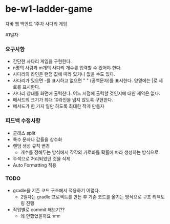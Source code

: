 # be-w1-ladder-game

자바 웹 백엔드 1주차 사다리 게임

#1일차
### 요구사항
* 간단한 사다리 게임을 구현한다.
* n명의 사람과 m개의 사다리 개수를 입력할 수 있어야 한다.
* 사다리의 라인은 랜덤 값에 따라 있거나 없을 수도 있다.
* 사다리가 있으면 -를 표시하고 없으면 " " (공백문자)를 표시한다. 양옆에는 |로 세로를 표시한다.
* 사다리 상태를 화면에 출력한다. 어느 시점에 출력할 것인지에 대한 제약은 없다.
* 메서드의 크기가 최대 10라인을 넘지 않도록 구현한다.
* 메서드가 한 가지 일만 하도록 최대한 작게 만들자

### 피드백 수정사항
* 클래스 split
* 특수 문자나 값들을 상수화
* 랜덤 생성 규칙 변경
  * 개수를 정해두는 방식에서 각각의 가로바를 확률에 따라 생성하는 방식으로
* 주석으로 처리되었던 것을 삭제
* Auto Formatting 적용

### TODO
* gradle을 기존 코드 구조에서 적용하기 어렵다.
  * 2일차는 gradle 프로젝트를 만든 후 기존 코드를 옮기는 방식으로 구조 리팩토링 진행
* 작업별로 commit 해보기??
  * 왜 안했었을까요 ㅠㅠ